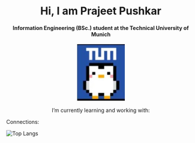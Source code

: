<h1 align = "center"> Hi, I am Prajeet Pushkar </h1>

<h4 align = "center"> Information Engineering (BSc.) student at the Technical University of Munich </h4>

<p align="center">
  <img src="penguinTUM.jpg">
</p>

<p align = "center"> I’m currently learning and working with: </p>
 


Connections: 



![Top Langs](https://github-readme-stats.vercel.app/api/top-langs/?username=PenguinPuff&layout=compact) 

